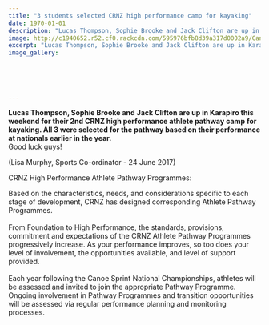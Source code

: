 ```yaml
---
title: "3 students selected CRNZ high performance camp for kayaking"
date: 1970-01-01
description: "Lucas Thompson, Sophie Brooke and Jack Clifton are up in Karapiro this weekend for their 2nd CRNZ high performance athlete pathway camp for kayaking."
image: http://c1940652.r52.cf0.rackcdn.com/595976bfb8d39a317d0002a9/Canoe-racing-NZ-logo.jpg
excerpt: "Lucas Thompson, Sophie Brooke and Jack Clifton are up in Karapiro this weekend for their 2nd CRNZ high performance athlete pathway camp for kayaking."
image_gallery:
    
    
    
    
    
---
```


<div class="_1dwg _1w_m">
<div id="js_yn" class="_5pbx userContent" data-ft="{&quot;tn&quot;:&quot;K&quot;}">
<p><strong>Lucas Thompson, Sophie Brooke and Jack Clifton are up in Karapiro this weekend for their 2nd CRNZ high performance athlete pathway camp for kayaking. All 3 were selected for the pathway based on their performance at nationals earlier in the year.</strong> <br />Good luck guys!</p>
<p>(Lisa Murphy, Sports Co-ordinator - 24 June 2017)</p>
</div>
</div>
<p><span>CRNZ High Performance Athlete Pathway Programmes:</span></p>
<p><span>Based on the characteristics, needs, and considerations specific to each stage of development, CRNZ has designed corresponding Athlete Pathway Programmes.</span><br /><br /><span>From Foundation to High Performance, the standards, provisions, commitment and expectations of the CRNZ Athlete Pathway Programmes progressively increase. As your performance improves, so too does your level of involvement, the opportunities available, and level of support provided.</span><br /><br /><span>Each year following the Canoe Sprint National Championships, athletes will be assessed and invited to join the appropriate Pathway Programme. Ongoing involvement in Pathway Programmes and transition opportunities will be assessed via regular performance planning and monitoring processes.</span></p>

